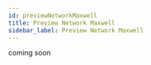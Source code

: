 ```yaml
---
id: previewNetworkMaxwell
title: Preview Network Maxwell
sidebar_label: Preview Network Maxwell
---
```


coming soon